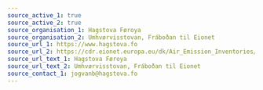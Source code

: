 ```yaml
---
source_active_1: true
source_active_2: true
source_organisation_1: Hagstova Føroya
source_organisation_2: Umhvørvisstovan, Fráboðan til Eionet
source_url_1: https://www.hagstova.fo
source_url_2: https://cdr.eionet.europa.eu/dk/Air_Emission_Inventories/Submission_UNFCCC/colylkoqa/envylkota/FRO_2022_2020_06042022_022606.xlsx
source_url_text_1: Hagstova Føroya
source_url_text_2: Umhvørvisstovan, Fráboðan til Eionet
source_contact_1: jogvanb@hagstova.fo
---
```

